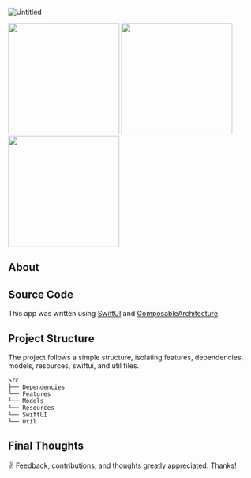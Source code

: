 ![Untitled](https://github.com/kodydeda4/PegPuzzleClassic/assets/45678211/9991a8fa-cd5e-467a-9dc0-daf3975d7494)

<img width="225" src="https://github.com/kodydeda4/GuitarTuner/assets/45678211/62d32d7b-7ed9-4d3a-ac82-0b21d33a463d"/>
<img width="225" src="https://github.com/kodydeda4/GuitarTuner/assets/45678211/1efdad55-6fff-4932-bc24-452a92e030a5"/>
<img width="225" src="https://github.com/kodydeda4/GuitarTuner/assets/45678211/d9587656-46da-42cf-be4b-36ce9f1f2105"/>

## About

<!--[Guitar Tuner](https://apps.apple.com/us/app/peg-puzzle-classic/id6469359729) is an open-source music tool available for iOS, iPadOS, and macOS.-->

## Source Code

This app was written using [SwiftUI](https://developer.apple.com/documentation/swiftui) and [ComposableArchitecture](https://github.com/pointfreeco/swift-composable-architecture). 

## Project Structure

The project follows a simple structure, isolating features, dependencies, models, resources, swiftui, and util files.

```
Src
├── Dependencies
└── Features
└── Models
└── Resources
└── SwiftUI
└── Util
```

## Final Thoughts

✌️ Feedback, contributions, and thoughts greatly appreciated. Thanks!
